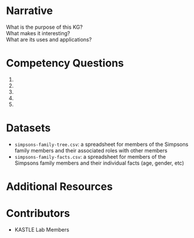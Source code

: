 # Narrative
What is the purpose of this KG?  
What makes it interesting?  
What are its uses and applications?

# Competency Questions
1. 
2. 
3. 
4. 
5.
 
# Datasets
* `simpsons-family-tree.csv`: a spreadsheet for members of the Simpsons family members and their associated roles with other members  
* `simpsons-family-facts.csv`: a spreadsheet for members of the Simpsons family members and their individual facts (age, gender, etc)

# Additional Resources

# Contributors
* KASTLE Lab Members
